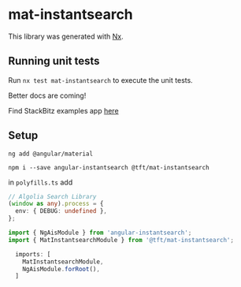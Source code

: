# mat-instantsearch

This library was generated with [Nx](https://nx.dev).

## Running unit tests

Run `nx test mat-instantsearch` to execute the unit tests.

Better docs are coming!

Find StackBitz examples app [here](https://stackblitz.com/github/nayfin/tft-documentation)

## Setup

`ng add @angular/material`

`npm i --save angular-instantsearch @tft/mat-instantsearch`

in `polyfills.ts` add
```ts
// Algolia Search Library
(window as any).process = {
  env: { DEBUG: undefined },
};
```


```ts
import { NgAisModule } from 'angular-instantsearch';
import { MatInstantsearchModule } from '@tft/mat-instantsearch';

  imports: [
    MatInstantsearchModule,
    NgAisModule.forRoot(),
  ]
```